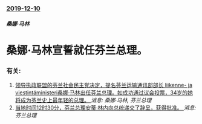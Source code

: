 ### [2019-12-10](/news/2019/12/10/index.md)

##### 桑娜·马林
#  桑娜·马林宣誓就任芬兰总理。




### 有关:

1. [ 领导执政联盟的芬兰社会民主党决定，提名芬兰运输通讯部部长 liikenne- ja viestintäministeri桑娜·马林出任芬兰总理。如成功通过议会投票，34岁的她将成为芬兰史上最年轻的总理。 ](/zh/news/2019/12/8/领导执政联盟的芬兰社会民主党决定-提名芬兰运输通讯部部长-liikenne-ja-viestintäminister.md) _消息: 桑娜·马林, 芬兰总理_
2. [ 当地时间12时30分，芬兰总理安蒂·林内向总统递交了辞呈，获得批准。 ](/zh/news/2019/12/3/当地时间12时30分-芬兰总理安蒂-林内向总统递交了辞呈-获得批准.md) _消息: 芬兰总理_
